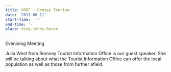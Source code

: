 ```yaml
---
title: RRBF - Romsey Tourism
date: '2013-06-11'
start-time: '-'
end-time: '-'
place: king-johns-house
---
```

Evenining Meeting

Julia West from Romsey Tourist Information Office is our guest speaker. She will be talking about what the Tourist Information Office can offer the local population as well as those from further afield.
